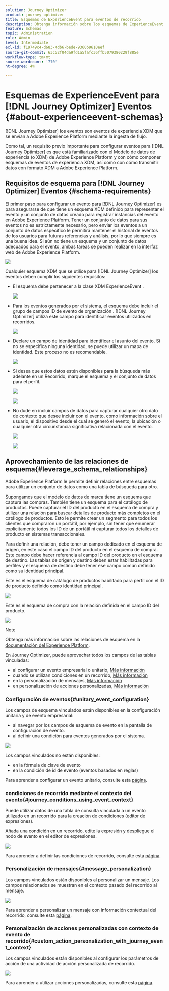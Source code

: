 ```yaml
---
solution: Journey Optimizer
product: journey optimizer
title: Esquemas de ExperienceEvent para eventos de recorrido
description: Obtenga información sobre los esquemas de ExperienceEvent para eventos de recorrido
feature: Schemas
topic: Administration
role: Admin
level: Intermediate
exl-id: f19749c4-d683-4db6-bede-9360b9610eef
source-git-commit: 63c52f04da9fd1a5fafc36ffb5079380229f885e
workflow-type: tm+mt
source-wordcount: '770'
ht-degree: 4%

---
```


# Esquemas de ExperienceEvent para [!DNL Journey Optimizer] Eventos {#about-experienceevent-schemas}

[!DNL Journey Optimizer] los eventos son eventos de experiencia XDM que se envían a Adobe Experience Platform mediante la ingesta de flujo.

Como tal, un requisito previo importante para configurar eventos para [!DNL Journey Optimizer] es que está familiarizado con el Modelo de datos de experiencia (o XDM) de Adobe Experience Platform y con cómo componer esquemas de eventos de experiencia XDM, así como con cómo transmitir datos con formato XDM a Adobe Experience Platform.

## Requisitos de esquema para [!DNL Journey Optimizer] Eventos  {#schema-requirements}

El primer paso para configurar un evento para [!DNL Journey Optimizer] es para asegurarse de que tiene un esquema XDM definido para representar el evento y un conjunto de datos creado para registrar instancias del evento en Adobe Experience Platform. Tener un conjunto de datos para sus eventos no es estrictamente necesario, pero enviar los eventos a un conjunto de datos específico le permitirá mantener el historial de eventos de los usuarios para futuras referencias y análisis, por lo que siempre es una buena idea. Si aún no tiene un esquema y un conjunto de datos adecuados para el evento, ambas tareas se pueden realizar en la interfaz web de Adobe Experience Platform.

![](assets/schema1.png)

Cualquier esquema XDM que se utilice para [!DNL Journey Optimizer] los eventos deben cumplir los siguientes requisitos:

* El esquema debe pertenecer a la clase XDM ExperienceEvent .

   ![](assets/schema2.png)

* Para los eventos generados por el sistema, el esquema debe incluir el grupo de campos ID de evento de organización . [!DNL Journey Optimizer] utiliza este campo para identificar eventos utilizados en recorridos.

   ![](assets/schema3.png)

* Declare un campo de identidad para identificar el asunto del evento. Si no se especifica ninguna identidad, se puede utilizar un mapa de identidad. Este proceso no es recomendable.

   ![](assets/schema4.png)

* Si desea que estos datos estén disponibles para la búsqueda más adelante en un Recorrido, marque el esquema y el conjunto de datos para el perfil.

   ![](assets/schema5.png)

   ![](assets/schema6.png)

* No dude en incluir campos de datos para capturar cualquier otro dato de contexto que desee incluir con el evento, como información sobre el usuario, el dispositivo desde el cual se generó el evento, la ubicación o cualquier otra circunstancia significativa relacionada con el evento.

   ![](assets/schema7.png)

   ![](assets/schema8.png)

## Aprovechamiento de las relaciones de esquema{#leverage_schema_relationships}

Adobe Experience Platform le permite definir relaciones entre esquemas para utilizar un conjunto de datos como una tabla de búsqueda para otro.

Supongamos que el modelo de datos de marca tiene un esquema que captura las compras. También tiene un esquema para el catálogo de productos. Puede capturar el ID del producto en el esquema de compra y utilizar una relación para buscar detalles de producto más completos en el catálogo de productos. Esto le permite crear un segmento para todos los clientes que compraron un portátil, por ejemplo, sin tener que enumerar explícitamente todos los ID de un portátil ni capturar todos los detalles de producto en sistemas transaccionales.

Para definir una relación, debe tener un campo dedicado en el esquema de origen, en este caso el campo ID del producto en el esquema de compra. Este campo debe hacer referencia al campo ID del producto en el esquema de destino. Las tablas de origen y destino deben estar habilitadas para perfiles y el esquema de destino debe tener ese campo común definido como su identidad principal.

Este es el esquema de catálogo de productos habilitado para perfil con el ID de producto definido como identidad principal.

![](assets/schema9.png)

Este es el esquema de compra con la relación definida en el campo ID del producto.

![](assets/schema10.png)

>[!NOTE]
>
>Obtenga más información sobre las relaciones de esquema en la [documentación del Experience Platform](https://experienceleague.adobe.com/docs/platform-learn/tutorials/schemas/configure-relationships-between-schemas.html?lang=en).

En Journey Optimizer, puede aprovechar todos los campos de las tablas vinculadas:

* al configurar un evento empresarial o unitario, [Más información](../event/experience-event-schema.md#unitary_event_configuration)
* cuando se utilizan condiciones en un recorrido, [Más información](../event/experience-event-schema.md#journey_conditions_using_event_context)
* en la personalización de mensajes, [Más información](../event/experience-event-schema.md#message_personalization)
* en personalización de acciones personalizadas, [Más información](../event/experience-event-schema.md#custom_action_personalization_with_journey_event_context)

### Configuración de eventos{#unitary_event_configuration}

Los campos de esquema vinculados están disponibles en la configuración unitaria y de evento empresarial:

* al navegar por los campos de esquema de evento en la pantalla de configuración de evento.
* al definir una condición para eventos generados por el sistema.

![](assets/schema11.png)

Los campos vinculados no están disponibles:

* en la fórmula de clave de evento
* en la condición de id de evento (eventos basados en reglas)

Para aprender a configurar un evento unitario, consulte esta [página](../event/about-creating.md).

### condiciones de recorrido mediante el contexto del evento{#journey_conditions_using_event_context}

Puede utilizar datos de una tabla de consulta vinculada a un evento utilizado en un recorrido para la creación de condiciones (editor de expresiones).

Añada una condición en un recorrido, edite la expresión y despliegue el nodo de evento en el editor de expresiones.

![](assets/schema12.png)

Para aprender a definir las condiciones de recorrido, consulte esta [página](../building-journeys/condition-activity.md).

### Personalización de mensajes{#message_personalization}

Los campos vinculados están disponibles al personalizar un mensaje. Los campos relacionados se muestran en el contexto pasado del recorrido al mensaje.

![](assets/schema14.png)

Para aprender a personalizar un mensaje con información contextual del recorrido, consulte esta [página](../personalization/personalization-use-case.md).

### Personalización de acciones personalizadas con contexto de evento de recorrido{#custom_action_personalization_with_journey_event_context}

Los campos vinculados están disponibles al configurar los parámetros de acción de una actividad de acción personalizada de recorrido.

![](assets/schema13.png)

Para aprender a utilizar acciones personalizadas, consulte esta [página](../building-journeys/using-custom-actions.md).
